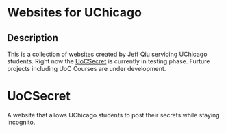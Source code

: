 # Websites for UChicago

## Description
This is a collection of websites created by Jeff Qiu servicing UChicago students. Right now the [UoCSecret](http://uocsecret.com/) is currently in testing phase. Furture projects including UoC Courses are under development.

# UoCSecret
A website that allows UChicago students to post their secrets while staying incognito. 
